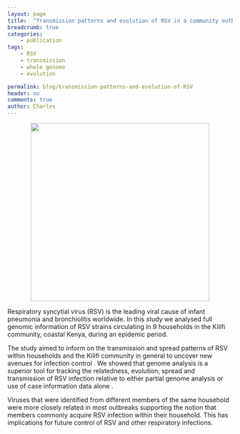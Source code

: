 ```yaml
---
layout: page
title:  "Transmission patterns and evolution of RSV in a community outbreak"
breadcrumb: true
categories:
    - publication
tags:
    - RSV
    - transmission
    - whole genome
    - evolution

permalink: blog/transmission-patterns-and-evolution-of-RSV
header: no
comments: true
author: Charles
---
```

<figure> 
  <center><img src="{{ site.url }}/images/hompeage_img/agoti-ve-2017.png" alt="" height="400" width="400"></center>
</figure>

<p class="text-justify lead">
Respiratory syncytial virus (RSV) is the leading viral cause of
infant pneumonia and bronchiolitis worldwide. In this  study we
analysed full genomic information of  RSV  strains circulating in  9
households in the Kilifi community, coastal Kenya, during an epidemic
period.
</p>

<p class="text-justify lead">
The study aimed to inform on the transmission and spread
patterns of RSV within households and the Kilifi community in general to
uncover new avenues for infection control . We showed that genome
analysis is a superior tool for tracking the relatedness, evolution,
spread and transmission of RSV infection relative to either partial
genome analysis  or use of case information data alone .
</p>

<p class="text-justify lead">
Viruses that were identified from different members of the same household were more
closely related in most  outbreaks supporting the notion that members
commonly acquire RSV infection within their household. This has
implications for future control of RSV and other respiratory infections.
</p>

<section>


<figure>

</figure>

</section>

